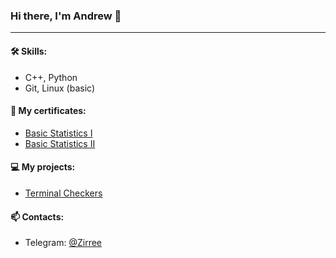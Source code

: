### Hi there, I'm Andrew 👋
---
#### 🛠 Skills:
- C++, Python
- Git, Linux (basic)

#### 📜 My certificates:
- [Basic Statistics I](https://stepik.org/cert/1569856)
- [Basic Statistics II](https://stepik.org/cert/1584809)

#### 💻 My projects:
- [Terminal Checkers](https://github.com/AndrewSalygin/checkers)

#### 📫 Contacts:
- Telegram: [@Zirree](https://t.me/Zirree)

<!--
**AndrewSalygin/AndrewSalygin** is a ✨ _special_ ✨ repository because its `README.md` (this file) appears on your GitHub profile.

Here are some ideas to get you started:

- 🔭 I’m currently working on ...
 ...
- 👯 I’m looking to collaborate on ...
- 🤔 I’m looking for help with ...
- 💬 Ask me about ...
- 📫 How to reach me: ...
- 😄 Pronouns: ...
- ⚡ Fun fact: ...
-->
